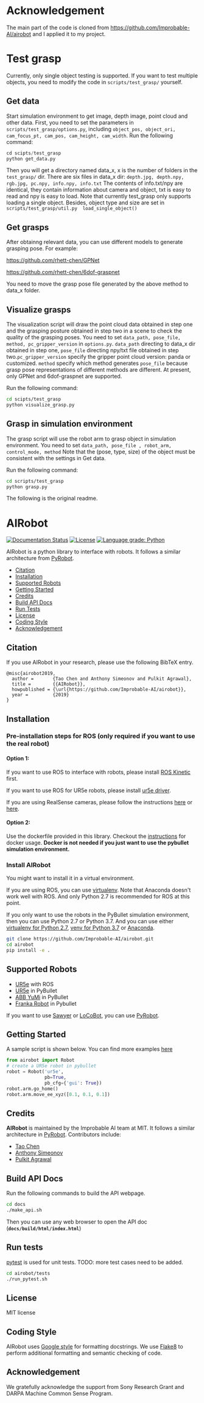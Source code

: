# Acknowledgement
The main part of the code is cloned from <https://github.com/Improbable-AI/airobot> and I applied it to my project.
# Test grasp
Currently, only single object testing is supported. If you want to test multiple objects, you need to modify the code 
in ```scripts/test_grasp/``` yourself.
## Get data
Start simulation environment to get image, depth image, point cloud and other data. First, you need to set the parameters 
in ```scripts/test_grasp/options.py```, including ```object_pos, object_ori, cam_focus_pt, cam_pos, cam_height, cam_width```.
Run the following command:

```python
cd scipts/test_grasp
python get_data.py
```
Then you will get a directory named data_x, x is the number of folders in the ```test_grasp/``` dir. There are six files in data_x dir:
```depth.jpg, depth.npy, rgb.jpg, pc.npy, info.npy, info.txt``` The contents of info.txt/npy are identical, they contain information
about camera and object, txt is easy to read and npy is easy to load. Note that currently test_grasp only supports loading a single object.
Besides, object type and size are set in  ```scripts/test_grasp/util.py  load_single_object()```
## Get grasps
After obtainng relevant data, you can use different models to generate grasping pose. For example:

<https://github.com/rhett-chen/GPNet>

<https://github.com/rhett-chen/6dof-graspnet>

You need to move the grasp pose file generated by the above method to data_x folder.
## Visualize grasps
The visualization script will draw the point cloud data obtained in step one and the grasping posture obtained in 
 step two in a scene to check the quality of the grasping poses.
You need to set ```data_path, pose_file, method, pc_gripper_version``` in ```options.py```. ```data_path``` directing to data_x dir obtained in step one,
```pose_file``` directing npy/txt file obtained in step two.```pc_gripper_version``` specify the gripper point cloud version: panda or customized. 
 ```method``` specify which method generates ```pose_file``` because grasp pose representations of different methods are different. 
At present, only GPNet and 6dof-graspnet are supported.

Run the following command:
```bash
cd scipts/test_grasp
python visualize_grasp.py
```
## Grasp in simulation environment
The grasp script will use the robot arm to grasp object in simulation environment. You need to set ```data_path, pose_file
, robot_arm, control_mode, method``` Note that the (pose, type, size) of the object must be consistent with the settings in Get data.

Run the following command:
```bash
cd scripts/test_grasp
python grasp.py
```
The following is the original readme.
# AIRobot

[![Documentation Status](https://readthedocs.org/projects/airobot/badge/?version=latest)](https://airobot.readthedocs.io/en/latest/?badge=latest)
[![License](https://img.shields.io/badge/license-MIT-blue.svg)](https://github.com/Improbable-AI/airobot/blob/master/LICENSE)
[![Language grade: Python](https://img.shields.io/lgtm/grade/python/g/Improbable-AI/airobot.svg?logo=lgtm&logoWidth=18)](https://lgtm.com/projects/g/Improbable-AI/airobot/context:python)

AIRobot is a python library to interface with robots. It follows a similar architecture from [PyRobot](https://pyrobot.org).
- [Citation](#citation)
- [Installation](#installation)
- [Supported Robots](#supported-robots)
- [Getting Started](#getting-started)
- [Credits](#credits)
- [Build API Docs](#build-api-docs)
- [Run Tests](#run-tests)
- [License](#license)
- [Coding Style](#coding-style)
- [Acknowledgement](#acknowledgement)

## Citation

If you use AIRobot in your research, please use the following BibTeX entry.
```
@misc{airobot2019,
  author =       {Tao Chen and Anthony Simeonov and Pulkit Agrawal},
  title =        {{AIRobot}},
  howpublished = {\url{https://github.com/Improbable-AI/airobot}},
  year =         {2019}
}
```

## Installation

### Pre-installation steps for ROS (only required if you want to use the real robot)

#### Option 1:
If you want to use ROS to interface with robots, please install [ROS Kinetic](http://wiki.ros.org/kinetic/Installation/Ubuntu) first.

If you want to use ROS for UR5e robots, please install [ur5e driver](https://github.com/Improbable-AI/ur5e_robotiq_2f140). 

If you are using RealSense cameras, please follow the instructions [here](https://github.com/IntelRealSense/realsense-ros#installation-instructions) or [here](https://github.com/Improbable-AI/camera_calibration/tree/qa).

#### Option 2:
Use the dockerfile provided in this library. Checkout the [instructions](https://github.com/Improbable-AI/airobot/blob/master/docker) for docker usage. **Docker is not needed if you just want to use the pybullet simulation environment.**

### Install AIRobot

You might want to install it in a virtual environment. 

If you are using ROS, you can use [virtualenv](https://virtualenv.pypa.io/en/latest/installation/). Note that Anaconda doesn't work well with ROS. And only Python 2.7 is recommended for ROS at this point.

If you only want to use the robots in the PyBullet simulation environment, then you can use Python 2.7 or Python 3.7. And you can use either [virtualenv for Python 2.7](https://virtualenv.pypa.io/en/latest/installation/), [venv for Python 3.7](https://docs.python.org/3.7/tutorial/venv.html) or [Anaconda](https://docs.anaconda.com/anaconda/install/linux/).

```bash
git clone https://github.com/Improbable-AI/airobot.git
cd airobot
pip install -e .
```

## Supported Robots
* [UR5e](https://www.universal-robots.com/products/ur5-robot/) with ROS
* [UR5e](https://www.universal-robots.com/products/ur5-robot/) in PyBullet
* [ABB YuMi](https://new.abb.com/products/robotics/industrial-robots/irb-14000-yumi) in PyBullet
* [Franka Robot](https://frankaemika.github.io/docs/) in Pybullet

If you want to use [Sawyer](https://www.rethinkrobotics.com/sawyer) or [LoCoBot](https://locobot-website.netlify.com/), you can use [PyRobot](https://pyrobot.org).

## Getting Started
A sample script is shown below. You can find more examples [here](https://github.com/Improbable-AI/airobot/examples)

```python
from airobot import Robot
# create a UR5e robot in pybullet
robot = Robot('ur5e',
              pb=True,
              pb_cfg={'gui': True})
robot.arm.go_home()
robot.arm.move_ee_xyz([0.1, 0.1, 0.1])
```

## Credits
**AIRobot** is maintained by the Improbable AI team at MIT. It follows a similar architecture in [PyRobot](https://pyrobot.org). Contributors include:
* [Tao Chen](https://taochenshh.github.io/)
* [Anthony Simeonov](https://anthonysimeonov.github.io/)
* [Pulkit Agrawal](http://people.csail.mit.edu/pulkitag/)


## Build API Docs

Run the following commands to build the API webpage.

```bash
cd docs
./make_api.sh
```

Then you can use any web browser to open the API doc (**`docs/build/html/index.html`**)

## Run tests

[pytest](https://docs.pytest.org/en/latest/) is used for unit tests. TODO: more test cases need to be added.
```bash
cd airobot/tests
./run_pytest.sh
```

## License
MIT license

## Coding Style

AIRobot uses [Google style](https://sphinxcontrib-napoleon.readthedocs.io/en/latest/example_google.html) for formatting docstrings. We use [Flake8](https://pypi.org/project/flake8/) to perform additional formatting and semantic checking of code.

## Acknowledgement

We gratefully acknowledge the support from Sony Research Grant and DARPA Machine Common Sense Program.



